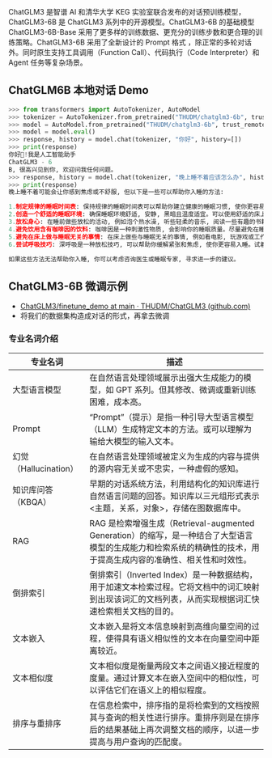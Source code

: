 ChatGLM3 是智谱 AI 和清华大学 KEG 实验室联合发布的对话预训练模型，ChatGLM3-6B 是 ChatGLM3 系列中的开源模型。ChatGLM3-6B 的基础模型 ChatGLM3-6B-Base 采用了更多样的训练数据、更充分的训练步数和更合理的训练策略。ChatGLM3-6B 采用了全新设计的 Prompt 格式 ，除正常的多轮对话外。同时原生支持工具调用（Function Call）、代码执行（Code Interpreter）和 Agent 任务等复杂场景。
## ChatGLM6B 本地对话 Demo

```python
>>> from transformers import AutoTokenizer, AutoModel
>>> tokenizer = AutoTokenizer.from_pretrained("THUDM/chatglm3-6b", trust_remote_code=True)
>>> model = AutoModel.from_pretrained("THUDM/chatglm3-6b", trust_remote_code=True, device='cuda')
>>> model = model.eval()
>>> response, history = model.chat(tokenizer, "你好", history=[])
>>> print(response)
你好👋!我是人工智能助手
ChatGLM3 - 6
B, 很高兴见到你, 欢迎问我任何问题。
>>> response, history = model.chat(tokenizer, "晚上睡不着应该怎么办", history=history)
>>> print(response)
晚上睡不着可能会让你感到焦虑或不舒服, 但以下是一些可以帮助你入睡的方法:

1.制定规律的睡眠时间表: 保持规律的睡眠时间表可以帮助你建立健康的睡眠习惯, 使你更容易入睡。尽量在每天的相同时间上床, 并在同一时间起床。
2.创造一个舒适的睡眠环境: 确保睡眠环境舒适, 安静, 黑暗且温度适宜。可以使用舒适的床上用品, 并保持房间通风。
3.放松身心: 在睡前做些放松的活动, 例如泡个热水澡, 听些轻柔的音乐, 阅读一些有趣的书籍等, 有助于缓解紧张和焦虑, 使你更容易入睡。
4.避免饮用含有咖啡因的饮料: 咖啡因是一种刺激性物质, 会影响你的睡眠质量。尽量避免在睡前饮用含有咖啡因的饮料, 例如咖啡, 茶和可乐。
5.避免在床上做与睡眠无关的事情: 在床上做些与睡眠无关的事情, 例如看电影, 玩游戏或工作等, 可能会干扰你的睡眠。
6.尝试呼吸技巧: 深呼吸是一种放松技巧, 可以帮助你缓解紧张和焦虑, 使你更容易入睡。试着慢慢吸气, 保持几秒钟, 然后缓慢呼气。

如果这些方法无法帮助你入睡, 你可以考虑咨询医生或睡眠专家, 寻求进一步的建议。
```
## ChatGLM3-6B 微调示例

- [ChatGLM3/finetune_demo at main · THUDM/ChatGLM3 (github.com)](https://github.com/THUDM/ChatGLM3/tree/main/finetune_demo)
- 将我们的数据集构造成对话的形式，再拿去微调
### 专业名词介绍

| **专业名词**          | **描述**                                                                                             |
| ----------------- | -------------------------------------------------------------------------------------------------- |
| 大型语言模型            | 在自然语言处理领域展示出强大生成能力的模型，如 GPT 系列。但其修改、微调或重新训练困难，成本高。                                                 |
| Prompt            | “Prompt”（提示）是指一种引导大型语言模型（LLM）生成特定文本的方法。或可以理解为输给大模型的输入文本。                                           |
| 幻觉（Hallucination） | 在自然语言处理领域被定义为生成的内容与提供的源内容无关或不忠实，一种虚假的感知。                                                           |
| 知识库问答（KBQA）       | 早期的对话系统方法，利用结构化的知识库进行自然语言问题的回答。知识库以三元组形式表示<主题，关系，对象>，存储在图数据库中。                                     |
| RAG               | RAG 是检索增强生成（Retrieval-augmented Generation）的缩写，是一种结合了大型语言模型的生成能力和检索系统的精确性的技术，用于提高生成内容的准确性、相关性和时效性。 |
| 倒排索引              | 倒排索引（Inverted Index）是一种数据结构，用于加速文本检索过程。它将文档中的词汇映射到出现该词汇的文档列表，从而实现根据词汇快速检索相关文档的目的。                  |
| 文本嵌入              | 文本嵌入是将文本信息映射到高维向量空间的过程，使得具有语义相似性的文本在向量空间中距离较近。                                                     |
| 文本相似度             | 文本相似度是衡量两段文本之间语义接近程度的度量。通过计算文本在嵌入空间中的相似性，可以评估它们在语义上的相似程度。                                          |
| 排序与重排序            | 在信息检索中，排序指的是将检索到的文档按照其与查询的相关性进行排序。重排序则是在排序后的结果基础上再次调整文档的顺序，以进一步提高与用户查询的匹配度。                        |
